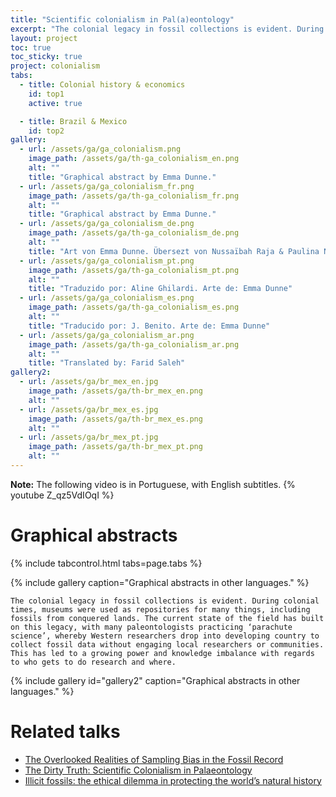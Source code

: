 ```yaml
---
title: "Scientific colonialism in Pal(a)eontology"
excerpt: "The colonial legacy in fossil collections is evident. During colonial times, museums were used as repositories for many things, including fossils from conquered lands. The current state of the field has built on this legacy, with many paleontologists practicing 'parachute science', whereby Western researchers drop into developing country to collect fossil data without engaging local researchers or communities. This has led to a growing power and knowledge imbalance with regards to who gets to do research and where.  "
layout: project
toc: true
toc_sticky: true
project: colonialism
tabs:
  - title: Colonial history & economics
    id: top1
    active: true

  - title: Brazil & Mexico
    id: top2
gallery:
  - url: /assets/ga/ga_colonialism.png
    image_path: /assets/ga/th-ga_colonialism_en.png
    alt: ""
    title: "Graphical abstract by Emma Dunne."
  - url: /assets/ga/ga_colonialism_fr.png
    image_path: /assets/ga/th-ga_colonialism_fr.png
    alt: ""
    title: "Graphical abstract by Emma Dunne."
  - url: /assets/ga/ga_colonialism_de.png
    image_path: /assets/ga/th-ga_colonialism_de.png
    alt: ""
    title: "Art von Emma Dunne. Übersezt von Nussaïbah Raja & Paulina Nätscher"
  - url: /assets/ga/ga_colonialism_pt.png
    image_path: /assets/ga/th-ga_colonialism_pt.png
    alt: ""
    title: "Traduzido por: Aline Ghilardi. Arte de: Emma Dunne"
  - url: /assets/ga/ga_colonialism_es.png
    image_path: /assets/ga/th-ga_colonialism_es.png
    alt: ""
    title: "Traducido por: J. Benito. Arte de: Emma Dunne"
  - url: /assets/ga/ga_colonialism_ar.png
    image_path: /assets/ga/th-ga_colonialism_ar.png
    alt: ""
    title: "Translated by: Farid Saleh"
gallery2:
  - url: /assets/ga/br_mex_en.jpg
    image_path: /assets/ga/th-br_mex_en.png
    alt: ""
  - url: /assets/ga/br_mex_es.jpg
    image_path: /assets/ga/th-br_mex_es.png
    alt: ""
  - url: /assets/ga/br_mex_pt.jpg
    image_path: /assets/ga/th-br_mex_pt.png
    alt: ""
---
```


<div class="small">
<b>Note:</b> The following video is in Portuguese, with English subtitles.
{% youtube Z_qz5VdIOqI %}
</div>


<a name="ga"></a>
# Graphical abstracts

{% include tabcontrol.html tabs=page.tabs %}
<div id="top1" class="tabcontent">
    {% include gallery caption="Graphical abstracts in other languages." %}

    The colonial legacy in fossil collections is evident. During colonial times, museums were used as repositories for many things, including fossils from conquered lands. The current state of the field has built on this legacy, with many paleontologists practicing ‘parachute science’, whereby Western researchers drop into developing country to collect fossil data without engaging local researchers or communities. This has led to a growing power and knowledge imbalance with regards to who gets to do research and where.
</div>

<div id="top2" class="tabcontent">
    {% include gallery id="gallery2" caption="Graphical abstracts in other languages." %}

</div>

# Related talks
<div class="small">
<ul>
<li><a href="/talks/2020-10-29-GSA/">The Overlooked Realities of Sampling Bias in the Fossil Record</a></li>

<li><a href="/talks/2020-12-08-PaleoPERCS/">The Dirty Truth: Scientific Colonialism in Palaeontology</a></li>

<li><a href="/talks/2021-03-04-RoyalTyrrell/">Illicit fossils: the ethical dilemma in protecting the world’s natural history</a></li>

</ul>
</div>
